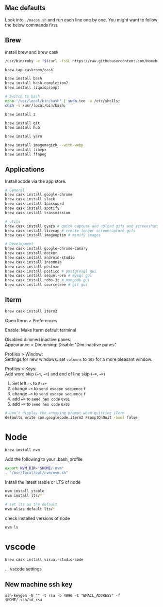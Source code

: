 ## Mac defaults
Look into `./macos.sh` and run each line one by one. You might want to follow the below commands first.

## Brew

install brew and brew cask

```sh
/usr/bin/ruby -e "$(curl -fsSL https://raw.githubusercontent.com/Homebrew/install/master/install)"

brew tap caskroom/cask
```

```sh
brew install bash
brew install bash-completion2
brew install liquidprompt

# Switch to bash 
echo '/usr/local/bin/bash' | sudo tee -a /etc/shells;
chsh -s /usr/local/bin/bash;

brew install z

brew install git
brew install hub

brew install yarn

brew install imagemagick --with-webp
brew install libvpx
brew install ffmpeg
```


## Applications

Install xcode via the app store.

```sh
# General
brew cask install google-chrome
brew cask install slack
brew cask install 1password
brew cask install spotify
brew cask install transmission
```

```sh
# utils
brew cask install gyazo # quick capture and upload gifs and screenshots
brew cask install licecap # create longer screencapture gifs
brew cask install imageoptim # minify images
```

```sh
# Development
brew cask install google-chrome-canary
brew cask install docker
brew cask install android-studio
brew cask install insomnia
brew cask install postman 
brew cask install postico # postgresql gui
brew cask install sequel-pro # mysql gui
brew cask install robo-3t # mongodb gui
brew cask install sourcetree # git gui
```

## Iterm
```sh
brew cask install iterm2
```

Open Iterm > Preferences

Enable: Make Iterm default terminal

Disabled dimmed inactive panes:  
Appearance > Dimmming: Disable "Dim inactive panes"

Profiles > Window:  
Settings for new windows: set `columns` to `105` for a more pleasant window.

Profiles > Keys:  
Add word skip (`←⌥`, `→⌥`) and end of line skip (`←⌘`, `→⌘`)  

1. Set left `←⌥` to `Esc+`
2. change `←⌥` to `send escape sequence` `f`
3. change `→⌥` to `send escape sequence` `f` 
4. add `←⌘` to `send hex code` `0x01` 
5. add `→⌘` to `send hex code` `0x05` 

```sh
# Don’t display the annoying prompt when quitting iTerm
defaults write com.googlecode.iterm2 PromptOnQuit -bool false
```

# Node
```sh
brew install nvm
```

Add the following to your .bash_profile

```sh
export NVM_DIR="$HOME/.nvm"
. "/usr/local/opt/nvm/nvm.sh"
```

Install the latest stable or LTS of node

```sh
nvm install stable
nvm install lts/*

# set lts as the default
nvm alias default lts/*
```

check installed versions of node

```sh
nvm ls
```

# vscode
```sh
brew cask install visual-studio-code
```

... vscode settings


## New machine ssh key

```
ssh-keygen -N "" -t rsa -b 4096 -C "EMAIL_ADDRESS" -f $HOME/.ssh/id_rsa
```
